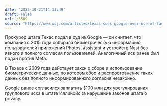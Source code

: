 ```yaml
---
date: "2022-10-21T14:13:49"
draft: False
url: /3509
source: "https://www.wsj.com/articles/texas-sues-google-over-use-of-facial-images-11666276264?mod=djemalertNEWS"
---
```


Прокурор штата Техас подал в суд на Google — он считает, что компания с 2015 года собирала биометрическую информацию пользователей приложений Photos, Assistant и устройств Nest без явного и полного согласия пользователей. Аналогичный иск ранее был подан против Meta. 

В Техасе с 2009 года действует закон о сборе и использовании биометрических данных, по котором сбор и распространение таких данных без полного информированного согласия незаконно.

Google ранее согласился заплатить $100 млн для урегулирования группового иска в штате Иллинойс за нарушение законов штата о privacy.
